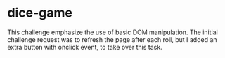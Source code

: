 # dice-game

This challenge emphasize the use of basic DOM manipulation.
The initial challenge request was to refresh the page after each roll, but I added an extra button with onclick event, to take over this task.
